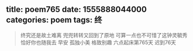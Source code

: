 title: poem765
date: 1555888044000
categories: poem
tags: 终
---
> 终究还是故土难离
兜兜转转又回到了原地
可算一点也不可惜了这钟灵毓秀
恰好你也随我去
早安
孤独小美
格致别趣
六点起床第765天 迟到76天